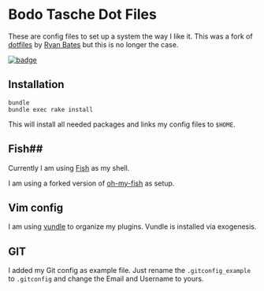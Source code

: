 # Bodo Tasche Dot Files #

These are config files to set up a system the way I like it. This was a
fork of  [dotfiles](http://github.com/ryanb/dotfiles) by [Ryan Bates](http://railscasts.com/)
but this is no longer the case.

[![badge](https://raw.github.com/moonglum/exogenesis/master/badge.png)](https://github.com/moonglum/exogenesis)

## Installation ##

    bundle
    bundle exec rake install

This will install all needed packages and links my config files to ``$HOME``.

## Fish##

Currently I am  using [Fish](http://fishshell.com) as my shell.

I am using a forked version of [oh-my-fish](https://github.com/bitboxer/oh-my-fish)
as setup.

## Vim config ##

I am using [vundle](https://github.com/gmarik/vundle) to organize my plugins. Vundle
is installed via exogenesis.

## GIT ##

I added my Git config as example file. Just rename the
``.gitconfig_example`` to ``.gitconfig`` and change the Email and Username to
yours.
